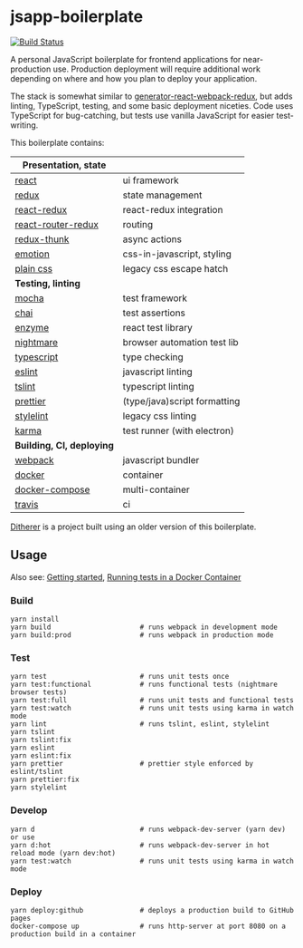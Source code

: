 # jsapp-boilerplate

[![Build Status](https://travis-ci.org/gyng/jsapp-boilerplate.svg?branch=master)](https://travis-ci.org/gyng/jsapp-boilerplate)

A personal JavaScript boilerplate for frontend applications for near-production use. Production deployment will require additional work depending on where and how you plan to deploy your application.

The stack is somewhat similar to [generator-react-webpack-redux](https://github.com/stylesuxx/generator-react-webpack-redux), but adds linting, TypeScript, testing, and some basic deployment niceties.
Code uses TypeScript for bug-catching, but tests use vanilla JavaScript for easier test-writing.

This boilerplate contains:

| **Presentation, state**                                                   |                              |
|---------------------------------------------------------------------------|------------------------------|
| [react](https://facebook.github.io/react/docs/hello-world.html)           | ui framework                 |
| [redux](http://redux.js.org/)                                             | state management             |
| [react-redux](http://redux.js.org/docs/basics/UsageWithReact.html)        | react-redux integration      |
| [react-router-redux](https://github.com/reactjs/react-router-redux)       | routing                      |
| [redux-thunk](https://github.com/gaearon/redux-thunk)                     | async actions                |
| [emotion](https://github.com/emotion-js/emotion)                          | css-in-javascript, styling   |
| [plain css](https://developer.mozilla.org/en-US/docs/Web/CSS)             | legacy css escape hatch      |
| **Testing, linting**                                                      |                              |
| [mocha](https://mochajs.org/#getting-started)                             | test framework               |
| [chai](http://chaijs.com/guide/styles/)                                   | test assertions              |
| [enzyme](http://airbnb.io/enzyme/index.html)                              | react test library           |
| [nightmare](https://github.com/segmentio/nightmare)                       | browser automation test lib  |
| [typescript](https://www.typescriptlang.org/docs/home.html)               | type checking                |
| [eslint](http://eslint.org/docs/rules/)                                   | javascript linting           |
| [tslint](https://palantir.github.io/tslint/rules/)                        | typescript linting           |
| [prettier](https://github.com/prettier/prettier/)                         | (type/java)script formatting |
| [stylelint](https://stylelint.io/user-guide/)                             | legacy css linting           |
| [karma](http://karma-runner.github.io/1.0/config/configuration-file.html) | test runner (with electron)  |
| **Building, CI, deploying**                                               |                              |
| [webpack](https://webpack.js.org/concepts/)                               | javascript bundler           |
| [docker](https://docs.docker.com/engine/reference/builder/)               | container                    |
| [docker-compose](https://docs.docker.com/compose/compose-file/)           | multi-container              |
| [travis](https://docs.travis-ci.com/user/customizing-the-build)           | ci                           |

[Ditherer](https://github.com/gyng/ditherer) is a project built using an older version of this boilerplate.

## Usage

Also see: [Getting started](doc/getting_started.md), [Running tests in a Docker Container](doc/docker_tests.md)

### Build

    yarn install
    yarn build                      # runs webpack in development mode
    yarn build:prod                 # runs webpack in production mode

### Test

    yarn test                       # runs unit tests once
    yarn test:functional            # runs functional tests (nightmare browser tests)
    yarn test:full                  # runs unit tests and functional tests
    yarn test:watch                 # runs unit tests using karma in watch mode
    yarn lint                       # runs tslint, eslint, stylelint
    yarn tslint
    yarn tslint:fix
    yarn eslint
    yarn eslint:fix
    yarn prettier                   # prettier style enforced by eslint/tslint
    yarn prettier:fix
    yarn stylelint

### Develop

    yarn d                          # runs webpack-dev-server (yarn dev) or use
    yarn d:hot                      # runs webpack-dev-server in hot reload mode (yarn dev:hot)
    yarn test:watch                 # runs unit tests using karma in watch mode

### Deploy

    yarn deploy:github              # deploys a production build to GitHub pages
    docker-compose up               # runs http-server at port 8080 on a production build in a container
